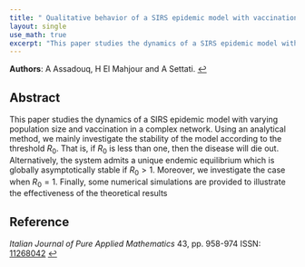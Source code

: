 ```yaml
---
title: " Qualitative behavior of a SIRS epidemic model with vaccination on heterogeneous network (2020)"
layout: single
use_math: true
excerpt: "This paper studies the dynamics of a SIRS epidemic model with varying population size and vaccination in a complex network. Using an analytical..."
---
```


**Authors**: A Assadouq, H El Mahjour and A Settati. <a href="{{ '/research/' | relative_url }}">↩</a>

## Abstract  
 This paper studies the dynamics of a SIRS epidemic model with varying population size and vaccination in a complex network. Using an analytical method, we mainly investigate the stability of the model according to the threshold $R_{0}$. That is, if $R_{0}$ is less than one, then the disease will die out. Alternatively, the system admits a unique endemic equilibrium which is globally asymptotically stable if $R_{0} > 1$. Moreover, we investigate the case when $R_{0} = 1$. Finally, some numerical simulations are provided to illustrate the effectiveness of the theoretical results

## Reference  
*Italian Journal of Pure Applied Mathematics*  43, pp. 958-974
ISSN: [11268042](https://ijpam.uniud.it/online_issue/202043/81%20Assadouq-Mahjour-Settati.pdf)
<a href="{{ '/research/' | relative_url }}">↩</a>
